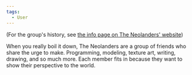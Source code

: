 ```yaml
---
tags:
  - User
---
```

(For the group's history, see [the info page on The Neolanders' website](https://www.theneolanders.com/info/))

When you really boil it down, The Neolanders are a group of friends who share the urge to make. Programming, modeling, texture art, writing, drawing, and so much more. Each member fits in because they want to show their perspective to the world.